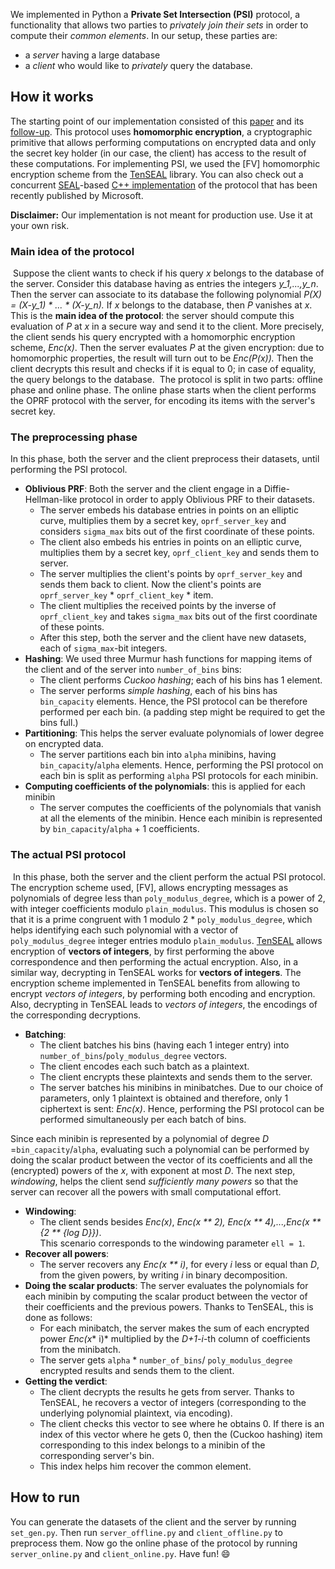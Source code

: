We implemented in Python a **Private Set Intersection (PSI)** protocol, a functionality that allows two parties to *privately join their sets* in order to compute their *common elements*. In our setup, these parties are:
​
* a *server* having a large database
* a *client* who would like to *privately* query the database.
​
## How it works
The starting point of our implementation consisted of this [paper](https://eprint.iacr.org/2017/299.pdf) and its [follow-up](https://eprint.iacr.org/2018/787.pdf). This protocol uses **homomorphic encryption**, a cryptographic primitive that allows performing computations on encrypted data and only the secret key holder (in our case, the client) has access to the result of these computations. For implementing PSI, we used the [FV] homomorphic encryption scheme from the [TenSEAL](https://github.com/OpenMined/TenSEAL) library. You can also check out a concurrent [SEAL](https://github.com/microsoft/SEAL)-based [C++ implementation](https://github.com/microsoft/APSI) of the protocol that has been recently published by Microsoft.

**Disclaimer:** Our implementation is not meant for production use. Use it at your own risk.
​
### Main idea of the protocol
​
Suppose the client wants to check if his query *x* belongs to the database of the server. Consider this database having as entries the integers *y_1,...,y_n*. Then the server can associate to its database the following polynomial *P(X) = (X-y_1) * ... * (X-y_n).* If  *x* belongs to the database, then *P* vanishes at *x*. This is the **main idea of the protocol**: the server should compute this evaluation of *P* at *x* in a secure way and send it to the client. 
​
More precisely, the client sends his query encrypted with a homomorphic encryption scheme, *Enc(x)*. Then the server evaluates *P* at the given encryption: due to homomorphic properties, the result will turn out to be *Enc(P(x)).* Then the client decrypts this result and checks if it is equal to 0; in case of equality, the query belongs to the database. 
​
The protocol is split in two parts: offline phase and online phase. The online phase starts when the client performs the OPRF protocol with the server, for encoding its items with the server's secret key.
​
### The preprocessing phase
In this phase, both the server and the client preprocess their datasets, until performing the PSI protocol.
​
* **Oblivious PRF**: Both the server and the client engage in a Diffie-Hellman-like protocol in order to apply Oblivious PRF to their datasets. 
  * The server embeds his database entries in points on an elliptic curve, multiplies them by a secret key, ```oprf_server_key``` and considers ```sigma_max``` bits out of the first coordinate of these points.
  * The client also embeds his entries in points on an elliptic curve, multiplies them by a secret key, ```oprf_client_key``` and sends them to server.
  * The server multiplies the client's points by ```oprf_server_key``` and sends them back to client. Now the client's points are ```oprf_server_key``` * ```oprf_client_key``` * item.
  * The client multiplies the received points by the inverse of ```oprf_client_key``` and takes ```sigma_max``` bits out of the first coordinate of these points.
  * After this step, both the server and the client have new datasets, each of ```sigma_max```-bit integers.
​
* **Hashing**: We used three Murmur hash functions for mapping items of the client and of the server into ```number_of_bins``` bins:
    * The client performs *Cuckoo hashing*; each of his bins has 1 element. 
    * The server performs *simple hashing*, each of his bins has ```bin_capacity``` elements.
Hence, the PSI protocol can be therefore performed per each bin. (a padding step might be required to get the bins full.)
​
* **Partitioning**: This helps the server evaluate polynomials of lower degree on encrypted data.
    * The server partitions each bin into ```alpha``` minibins, having ```bin_capacity```/```alpha``` elements. 
Hence, performing the PSI protocol on each bin is split as performing ```alpha``` PSI protocols for each minibin. 
​
* **Computing coefficients of the polynomials**: this is applied for each minibin
    * The server computes the coefficients of the polynomials that vanish at all the elements of the minibin. 
Hence each minibin is represented by ```bin_capacity```/```alpha``` + 1 coefficients.

### The actual **PSI** protocol
​
In this phase, both the server and the client perform the actual PSI protocol. The encryption scheme used, [FV], allows encrypting messages as polynomials of degree less than ```poly_modulus_degree```, which is a power of 2, with integer coefficients modulo ```plain_modulus```. This modulus is chosen so that it is a prime congruent with 1 modulo 2 * ```poly_modulus_degree```, which helps identifying each such polynomial with a vector of ```poly_modulus_degree``` integer entries modulo ```plain_modulus```. [TenSEAL](https://github.com/OpenMined/TenSEAL/blob/master/tutorials%2FTutorial%200%20-%20Getting%20Started.ipynb) allows encryption of **vectors of integers**, by first performing the above correspondence and then performing the actual encryption. Also, in a similar way, decrypting in TenSEAL works for **vectors of integers**. The encryption scheme implemented in TenSEAL benefits from allowing to encrypt *vectors of integers*, by performing both encoding and encryption. Also, decrypting in TenSEAL leads to *vectors of integers*, the encodings of the corresponding decryptions.
​
* **Batching**:
     * The client batches his bins (having each 1 integer entry)  into ```number_of_bins```/```poly_modulus_degree``` vectors.
     * The client encodes each such batch as a plaintext.
     * The client encrypts these plaintexts and sends them to the server.
     * The server batches his minibins in minibatches.
 Due to our choice of parameters, only 1 plaintext is obtained and therefore, only 1 ciphertext is sent: *Enc(x)*.
 Hence, performing the PSI protocol can be performed simultaneously per each batch of bins.
 
Since each minibin is represented by a polynomial of degree *D* =```bin_capacity```/```alpha```, evaluating such a polynomial can be performed by doing the scalar product between the vector of its coefficients and all the (encrypted) powers of the *x*, with exponent at most *D*. The next step, *windowing*, helps the client send *sufficiently many powers* so that the server can recover all the powers with small computational effort.
​
* **Windowing**: 
    * The client sends besides *Enc(x)*, *Enc(x ** 2), Enc(x ** 4),...,Enc(x ** {2 ** {log D}})*.     
This scenario corresponds to the windowing parameter ```ell = 1```.
​
* **Recover all powers**:
    * The server recovers any *Enc(x ** i)*, for every *i* less or equal than *D*, from the given powers, by writing *i* in binary decomposition.
​
* **Doing the scalar products**: The server evaluates the polynomials for each minibin by computing the scalar product between the vector of their coefficients and the previous powers. Thanks to TenSEAL, this is done as follows:
    * For each minibatch, the server makes the sum of each encrypted power *Enc(x** i)* multiplied by the *D+1-i*-th column of coefficients from the minibatch.
    * The server gets ```alpha``` * ```number_of_bins```/ ```poly_modulus_degree``` encrypted results and sends them to the client.
​
* **Getting the verdict**:
    * The client decrypts the results he gets from server. Thanks to TenSEAL, he recovers a vector of integers (corresponding to the underlying polynomial plaintext, via encoding). 
    * The client checks this vector to see where he obtains 0. If there is an index of this vector where he gets 0, then the (Cuckoo hashing) item corresponding to this index belongs to a minibin of the corresponding server's bin.
    * This index helps him recover the common element.
​
## How to run
You can generate the datasets of the client and the server by running ```set_gen.py```. Then run ```server_offline.py``` and ```client_offline.py``` to preprocess them. Now go the online phase of the protocol by running ```server_online.py``` and ```client_online.py```. Have fun! :smile: 
